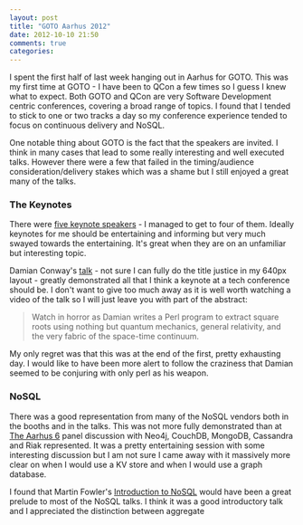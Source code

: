 ```yaml
---
layout: post
title: "GOTO Aarhus 2012"
date: 2012-10-10 21:50
comments: true
categories: 
---
```


I spent the first half of last week hanging out in Aarhus for
GOTO. This was my first time at GOTO - I have been to QCon a few times
so I guess I knew what to expect. Both GOTO and QCon are very Software
Development centric conferences, covering a broad range of topics. I
found that I tended to stick to one or two tracks a day so my
conference experience tended to focus on continuous delivery
and NoSQL.

One notable thing about GOTO is the fact that the speakers are
invited. I think in many cases that lead to some really interesting
and well executed talks. However there were a few that failed in the
timing/audience consideration/delivery stakes which was a shame but I
still enjoyed a great many of the talks.

### The Keynotes

There were
[five keynote speakers](http://gotocon.com/aarhus-2012/keynotes/) - I
managed to get to four of them. Ideally keynotes for me should be
entertaining and informing but very much swayed towards the
entertaining. It's great when they are on an unfamiliar but
interesting topic.

Damian Conway's
[talk](http://gotocon.com/aarhus-2012/presentation/Contratemporal%20Virtual%20Nanomachine%20Programming%20In%20Topologically%20Connected%20Quantum-Relativistic%20Parallel%20Spacetimes...Made%20Easy%21)
\- not sure I can fully do the title justice in my 640px layout -
greatly demonstrated all that I think a keynote at a tech conference
should be. I don't want to give too much away as it is well worth
watching a video of the talk so I will just leave you with part of the
abstract:
> Watch in horror as Damian writes a Perl program to extract square
> roots using nothing but quantum mechanics, general relativity, and the
> very fabric of the space-time continuum.

My only regret was that this was at the end of the first, pretty
exhausting day. I would like to have been more alert to follow the
craziness that Damian seemed to be conjuring with only perl as his
weapon.

### NoSQL

There was a good representation from many of the NoSQL vendors both in
the booths and in the talks. This was not more fully demonstrated than
at
[The Aarhus 6](http://gotocon.com/aarhus-2012/presentation/The%20Aarhus%206)
panel discussion with Neo4j, CouchDB, MongoDB, Cassandra and Riak
represented. It was a pretty entertaining session with some
interesting discussion but I am not sure I came away with it massively
more clear on when I would use a KV store and when I would use a graph
database. 

I found that Martin Fowler's
[Introduction to NoSQL](http://gotocon.com/aarhus-2012/presentation/Introduction%20to%20NoSQL)
would have been a great prelude to most of the NoSQL talks. I
think it was a good introductory talk and I appreciated the
distinction between aggregate 


